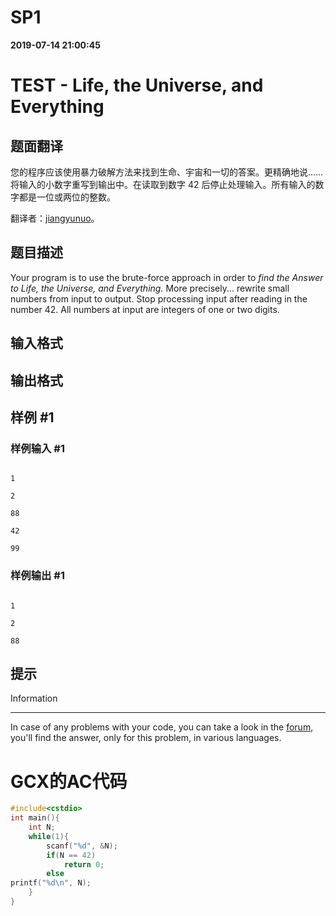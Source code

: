 
# SP1

**2019-07-14 21:00:45**
    
# TEST - Life, the Universe, and Everything

## 题面翻译

您的程序应该使用暴力破解方法来找到生命、宇宙和一切的答案。更精确地说……将输入的小数字重写到输出中。在读取到数字 $42$ 后停止处理输入。所有输入的数字都是一位或两位的整数。

翻译者：[jiangyunuo](https://www.luogu.com.cn/user/1061050)。

## 题目描述

Your program is to use the brute-force approach in order to _find the Answer to Life, the Universe, and Everything._ More precisely... rewrite small numbers from input to output. Stop processing input after reading in the number 42. All numbers at input are integers of one or two digits.

## 输入格式

## 输出格式

## 样例 #1

### 样例输入 #1

```
1
2
88
42
99
```

### 样例输出 #1

```
1
2
88
```

## 提示

Information
-----------

In case of any problems with your code, you can take a look in the [forum](http://www.spoj.com/forum/), you'll find the answer, only for this problem, in various languages.

# GCX的AC代码
```cpp
#include<cstdio>
int main(){
    int N;
    while(1){
        scanf("%d", &N);
        if(N == 42)
            return 0;
        else
printf("%d\n", N);
    }
}
```

